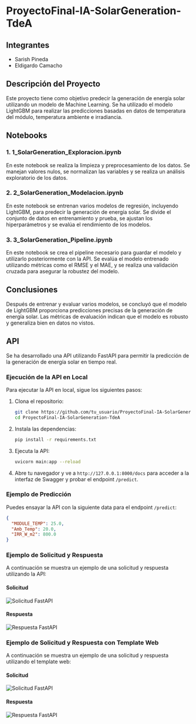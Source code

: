 # ProyectoFinal-IA-SolarGeneration-TdeA

## Integrantes

- Sarish Pineda
- Eldigardo Camacho

## Descripción del Proyecto

Este proyecto tiene como objetivo predecir la generación de energía solar utilizando un modelo de Machine Learning. Se ha utilizado el modelo LightGBM para realizar las predicciones basadas en datos de temperatura del módulo, temperatura ambiente e irradiancia.

## Notebooks

### 1. 1_SolarGeneration_Exploracion.ipynb

En este notebook se realiza la limpieza y preprocesamiento de los datos. Se manejan valores nulos, se normalizan las variables y se realiza un análisis exploratorio de los datos.

### 2. 2_SolarGeneration_Modelacion.ipynb

En este notebook se entrenan varios modelos de regresión, incluyendo LightGBM, para predecir la generación de energía solar. Se divide el conjunto de datos en entrenamiento y prueba, se ajustan los hiperparámetros y se evalúa el rendimiento de los modelos.

### 3. 3_SolarGeneration_Pipeline.ipynb

En este notebook se crea el pipeline necesario para guardar el modelo y utilizarlo posteriormente con la API. Se evalúa el modelo entrenado utilizando métricas como el RMSE y el MAE, y se realiza una validación cruzada para asegurar la robustez del modelo.

## Conclusiones

Después de entrenar y evaluar varios modelos, se concluyó que el modelo de LightGBM proporciona predicciones precisas de la generación de energía solar. Las métricas de evaluación indican que el modelo es robusto y generaliza bien en datos no vistos.

## API

Se ha desarrollado una API utilizando FastAPI para permitir la predicción de la generación de energía solar en tiempo real.

### Ejecución de la API en Local

Para ejecutar la API en local, sigue los siguientes pasos:

1. Clona el repositorio:

   ```bash
   git clone https://github.com/tu_usuario/ProyectoFinal-IA-SolarGeneration-TdeA.git
   cd ProyectoFinal-IA-SolarGeneration-TdeA
   ```
2. Instala las dependencias:

   ```bash
   pip install -r requirements.txt
   ```
3. Ejecuta la API:

   ```bash
   uvicorn main:app --reload
   ```
4. Abre tu navegador y ve a `http://127.0.0.1:8000/docs` para acceder a la interfaz de Swagger y probar el endpoint `/predict`.

### Ejemplo de Predicción

Puedes ensayar la API con la siguiente data para el endpoint `/predict`:

```json
{
  "MODULE_TEMP": 25.0,
  "Amb_Temp": 20.0,
  "IRR_W_m2": 800.0
}
```

### Ejemplo de Solicitud y Respuesta

A continuación se muestra un ejemplo de una solicitud y respuesta utilizando la API:

#### Solicitud

![Solicitud FastAPI](screenshots/FastAPI_Request.png)

#### Respuesta

![Respuesta FastAPI](screenshots/FastAPI_Response.png)

### Ejemplo de Solicitud y Respuesta con Template Web

A continuación se muestra un ejemplo de una solicitud y respuesta utilizando el template web:

#### Solicitud

![Solicitud FastAPI](screenshots/Template_Request.png)

#### Respuesta

![Respuesta FastAPI](screenshots/Template_Response.png)
